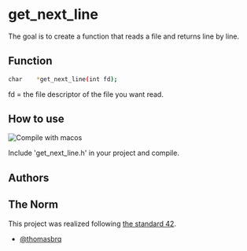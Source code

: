 # get_next_line

The goal is to create a function that reads a file and returns line by line.


## Function

```bash
char	*get_next_line(int fd);
```

fd = the file descriptor of the file you want read.

## How to use
![Compile with macos](https://badgen.net/badge/build/macOS/grey?icon=apple)

Include 'get_next_line.h' in your project and compile.
## Authors

## The Norm
This project was realized following [the standard 42](https://raw.githubusercontent.com/42Paris/norminette-v3/master/pdf/en.norm.pdf). 

- [@thomasbrq](https://www.github.com/thomasbrq)

